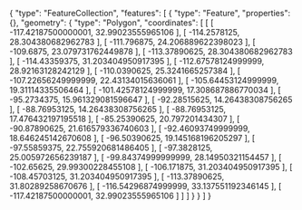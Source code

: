 {
  "type": "FeatureCollection",
  "features": [
    {
      "type": "Feature",
      "properties": {},
      "geometry": {
        "type": "Polygon",
        "coordinates": [
          [
            [
              -117.42187500000001,
              32.99023555965106
            ],
            [
              -114.2578125,
              28.304380682962783
            ],
            [
              -111.796875,
              24.206889622398023
            ],
            [
              -109.6875,
              23.079731762449878
            ],
            [
              -113.37890625,
              28.304380682962783
            ],
            [
              -114.43359375,
              31.203404950917395
            ],
            [
              -112.67578124999999,
              28.92163128242129
            ],
            [
              -110.0390625,
              25.3241665257384
            ],
            [
              -107.22656249999999,
              22.43134015636061
            ],
            [
              -105.64453124999999,
              19.31114335506464
            ],
            [
              -101.42578124999999,
              17.308687886770034
            ],
            [
              -95.2734375,
              15.961329081596647
            ],
            [
              -92.28515625,
              14.26438308756265
            ],
            [
              -88.76953125,
              14.26438308756265
            ],
            [
              -88.76953125,
              17.476432197195518
            ],
            [
              -85.25390625,
              20.797201434307
            ],
            [
              -90.87890625,
              21.616579336740603
            ],
            [
              -92.46093749999999,
              18.646245142670608
            ],
            [
              -96.50390625,
              19.145168196205297
            ],
            [
              -97.55859375,
              22.755920681486405
            ],
            [
              -97.3828125,
              25.005972656239187
            ],
            [
              -99.84374999999999,
              28.14950321154457
            ],
            [
              -102.65625,
              29.99300228455108
            ],
            [
              -106.171875,
              31.203404950917395
            ],
            [
              -108.45703125,
              31.203404950917395
            ],
            [
              -113.37890625,
              31.80289258670676
            ],
            [
              -116.54296874999999,
              33.137551192346145
            ],
            [
              -117.42187500000001,
              32.99023555965106
            ]
          ]
        ]
      }
    }
  ]
}